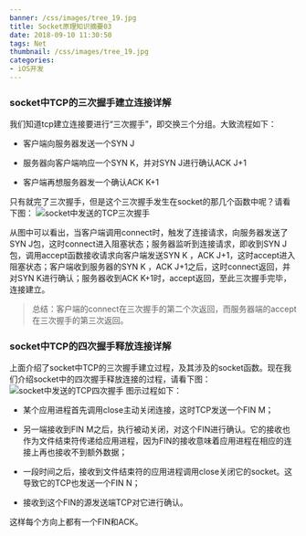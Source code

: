 ```yaml
---
banner: /css/images/tree_19.jpg
title: Socket原理知识摘要03
date: 2018-09-10 11:30:50
tags: Net
thumbnail: /css/images/tree_19.jpg
categories:
- iOS开发
---
```


### socket中TCP的三次握手建立连接详解
我们知道tcp建立连接要进行“三次握手”，即交换三个分组。大致流程如下：

- 客户端向服务器发送一个SYN J
- 服务器向客户端响应一个SYN K，并对SYN J进行确认ACK J+1

- 客户端再想服务器发一个确认ACK K+1

只有就完了三次握手，但是这个三次握手发生在socket的那几个函数中呢？请看下图：
![socket中发送的TCP三次握手](https://upload-images.jianshu.io/upload_images/2149459-0a5ca6309a72c1f0.png?imageMogr2/auto-orient/strip%7CimageView2/2/w/1240)
<!--more-->
从图中可以看出，当客户端调用connect时，触发了连接请求，向服务器发送了SYN J包，这时connect进入阻塞状态；服务器监听到连接请求，即收到SYN J包，调用accept函数接收请求向客户端发送SYN K ，ACK J+1，这时accept进入阻塞状态；客户端收到服务器的SYN K ，ACK J+1之后，这时connect返回，并对SYN K进行确认；服务器收到ACK K+1时，accept返回，至此三次握手完毕，连接建立。
>总结：客户端的connect在三次握手的第二个次返回，而服务器端的accept在三次握手的第三次返回。

### socket中TCP的四次握手释放连接详解
上面介绍了socket中TCP的三次握手建立过程，及其涉及的socket函数。现在我们介绍socket中的四次握手释放连接的过程，请看下图：
![socket中发送的TCP四次握手](https://upload-images.jianshu.io/upload_images/2149459-2c7c1328f844f87c.png?imageMogr2/auto-orient/strip%7CimageView2/2/w/1240)
图示过程如下：

- 某个应用进程首先调用close主动关闭连接，这时TCP发送一个FIN M；

- 另一端接收到FIN M之后，执行被动关闭，对这个FIN进行确认。它的接收也作为文件结束符传递给应用进程，因为FIN的接收意味着应用进程在相应的连接上再也接收不到额外数据；

- 一段时间之后，接收到文件结束符的应用进程调用close关闭它的socket。这导致它的TCP也发送一个FIN N；

- 接收到这个FIN的源发送端TCP对它进行确认。

这样每个方向上都有一个FIN和ACK。